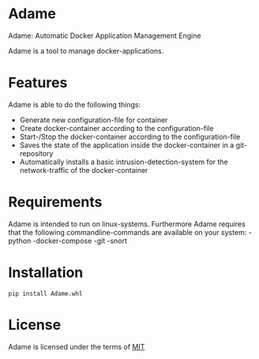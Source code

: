 # Adame

Adame: Automatic Docker Application Management Engine

Adame is a tool to manage docker-applications.

# Features

Adame is able to do the following things:
- Generate new configuration-file for container
- Create docker-container according to the configuration-file
- Start-/Stop the docker-container according to the configuration-file
- Saves the state of the application inside the docker-container in a git-repository
- Automatically installs a basic intrusion-detection-system for the network-traffic of the docker-container

# Requirements

Adame is intended to run on linux-systems.
Furthermore Adame requires that the following commandline-commands are available on your system:
-python
-docker-compose
-git
-snort

# Installation

```
pip install Adame.whl
```

# License

Adame is licensed under the terms of [MIT](https://TODO/Adame/master/License.txt)

